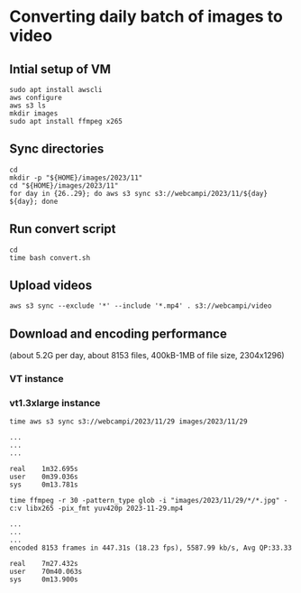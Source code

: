 # Converting daily batch of images to video

## Intial setup of VM

```shell
sudo apt install awscli
aws configure
aws s3 ls
mkdir images
sudo apt install ffmpeg x265
```

## Sync directories

```shell
cd
mkdir -p "${HOME}/images/2023/11"
cd "${HOME}/images/2023/11"
for day in {26..29}; do aws s3 sync s3://webcampi/2023/11/${day} ${day}; done

```

## Run convert script

```shell
cd
time bash convert.sh
```

## Upload videos

```shell
aws s3 sync --exclude '*' --include '*.mp4' . s3://webcampi/video
```

## Download and encoding performance

(about 5.2G per day, about 8153 files, 400kB-1MB of file size, 2304x1296)

### VT instance

### vt1.3xlarge instance

```shell
time aws s3 sync s3://webcampi/2023/11/29 images/2023/11/29

...
...
...

real    1m32.695s
user    0m39.036s
sys     0m13.781s
```

```shell
time ffmpeg -r 30 -pattern_type glob -i "images/2023/11/29/*/*.jpg" -c:v libx265 -pix_fmt yuv420p 2023-11-29.mp4

...
...
...
encoded 8153 frames in 447.31s (18.23 fps), 5587.99 kb/s, Avg QP:33.33

real    7m27.432s
user    70m40.063s
sys     0m13.900s

```
